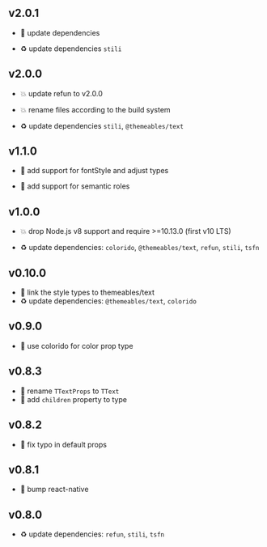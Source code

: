 ## v2.0.1

* 🐞 update dependencies

* ♻️ update dependencies `stili`

## v2.0.0

* 💥 update refun to v2.0.0

* 💥 rename files according to the build system

* ♻️ update dependencies `stili`, `@themeables/text`

## v1.1.0

* 🌱 add support for fontStyle and adjust types

* 🌱 add support for semantic roles

## v1.0.0

* 💥 drop Node.js v8 support and require >=10.13.0 (first v10 LTS)

* ♻️ update dependencies: `colorido`, `@themeables/text`, `refun`, `stili`, `tsfn`

## v0.10.0

* 🌱 link the style types to themeables/text
* ♻️ update dependencies: `@themeables/text`, `colorido`

## v0.9.0

* 🌱 use colorido for color prop type

## v0.8.3

* 🐞 rename `TTextProps` to `TText`
* 🐞 add `children` property to type

## v0.8.2

* 🐞 fix typo in default props

## v0.8.1

* 🐞 bump react-native

## v0.8.0

* ♻️ update dependencies: `refun`, `stili`, `tsfn`
